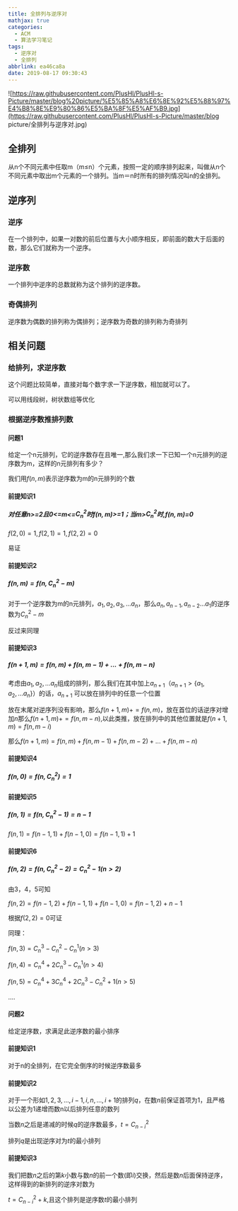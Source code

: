 ```yaml
---
title: 全排列与逆序对
mathjax: true
categories:
  - ACM
  - 算法学习笔记
tags:
  - 逆序对
  - 全排列
abbrlink: ea46ca8a
date: 2019-08-17 09:30:43
---
```


![https://raw.githubusercontent.com/PlusHl/PlusHl-s-Picture/master/blog%20picture/%E5%85%A8%E6%8E%92%E5%88%97%E4%B8%8E%E9%80%86%E5%BA%8F%E5%AF%B9.jpg](https://raw.githubusercontent.com/PlusHl/PlusHl-s-Picture/master/blog picture/全排列与逆序对.jpg)

<!-- less -->

## 全排列

从n个不同元素中任取m（m≤n）个元素，按照一定的顺序排列起来，叫做从n个不同元素中取出m个元素的一个排列。当m＝n时所有的排列情况叫n的全排列。

## 逆序列

### 逆序

在一个排列中，如果一对数的前后位置与大小顺序相反，即前面的数大于后面的数，那么它们就称为一个逆序。

### 逆序数

一个排列中逆序的总数就称为这个排列的逆序数。

### 奇偶排列

逆序数为偶数的排列称为偶排列；逆序数为奇数的排列称为奇排列

## 相关问题

### 给排列，求逆序数

这个问题比较简单，直接对每个数字求一下逆序数，相加就可以了。

可以用线段树，树状数组等优化

### 根据逆序数推排列数

#### 问题1

给定一个n元排列，它的逆序数存在且唯一,那么我们求一下已知一个n元排列的逆序数为m，这样的n元排列有多少？

我们用$f(n,m)$表示逆序数为m的n元排列的个数

#### 前提知识1

##### 对任意n>=2且0<=m<=$C_n^2$时$f(n,m)$>=1；当m>$C_n^2$时,$f(n,m)$=0

$f(2,0)=1,f(2,1)=1,f(2,2)=0$

易证

#### 前提知识2

##### $f(n,m)=f(n,C_n^2-m)$

对于一个逆序数为m的n元排列，$a_1,a_2,a_3,...a_n$，那么$a_n,a_{n-1},a_{n-2}...a_1$的逆序数为$C_n^2-m$

反过来同理

#### 前提知识3

##### $f(n+1,m)=f(n,m)+f(n,m-1)+...+f(n,m-n)$

考虑由$a_1,a_2,...a_n$组成的排列，那么我们在其中加上$a_{n+1}（a_{n+1}>\{a_1,a_2,...a_n\}）$的话，$a_{n+1}$ 可以放在排列中的任意一个位置

放在末尾对逆序列没有影响，那么$f(n+1,m)+=f(n,m)$，放在首位的话逆序对增加$n$那么$f(n+1,m)+=f(n,m-n)$,以此类推，放在排列中的其他位置就是$f(n+1,m)=f(n,m-i)$

那么$f(n+1,m)=f(n,m)+f(n,m-1)+f(n,m-2)+...+f(n,m-n)$

#### 前提知识4

##### $f(n,0)=f(n,C_n^2)=1$

#### 前提知识5

##### $f(n,1)=f(n,C_n^2-1)=n-1$

$f(n,1)=f(n-1,1)+f(n-1,0)=f(n-1,1)+1$

#### 前提知识6

##### $f(n,2)=f(n,C_n^2-2)=C_n^2-1(n>2)$

由3，4，5可知

$f(n,2)=f(n-1,2)+f(n-1,1)+f(n-1,0)=f(n-1,2)+n-1$

根据$f(2,2)=0$可证

同理：

$f(n,3)=C_n^3-C_n^2-C_n^1(n>3)$

$f(n,4)=C_n^4+2C_n^3-C_n^1(n>4)$

$f(n,5)=C_n^4+3C_n^4+2C_n^3-C_n^2+1(n>5)$

$....$

#### 问题2

给定逆序数，求满足此逆序数的最小排序

#### 前提知识1

对于n的全排列，在它完全倒序的时候逆序数最多

#### 前提知识2

对于一个形如$1,2,3,...,i-1,i,n,...,i+1$的排列$q$，在数$n$前保证首项为1，且严格以公差为1递增而数n以后排列任意的数列

当数$n$之后是递减的时候$q$的逆序数最多，$t=C_{n-i}^{2}$

排列$q$是出现逆序对为$t$的最小排列

#### 前提知识3

我们把数$n$之后的第$k$小数与数$n$的前一个数(即$i$)交换，然后是数$n$后面保持逆序，这样得到的新排列的逆序对数为

$t=C_{n-i}^2+k$,且这个排列是逆序数$t$的最小排列



